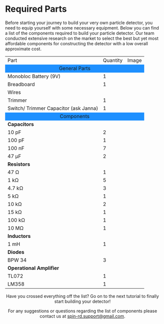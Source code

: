 # Required Parts

Before starting your journey to build your very own particle detector, you need to equip yourself with some necessary equipment. Below you can find a list of the components required to build your particle detector. Our team conducted extensive research on the market to select the best but yet most affordable components for constructing the detector with a low overall approximate cost. 


<div align="center">
<table>
 <tr>
  <td>Part</td>
  <td>Quantity</td>
  <td>Image</td>
 </tr>
 <tr>
  <tr bgcolor="DodgerBlue">
  <td colspan="3"> <div align="center">General Parts<div></td>
 </tr>
 <tr>
  <td> Monobloc Battery (9V)</td>
  <td>1</td>
  <td>&nbsp;</td>
 </tr>
 <tr>
  <td>Breadboard</td>
  <td>1</td>
  <td>&nbsp;</td>
 </tr>
 <tr>
  <td>Wires</td>
  <td>&nbsp;</td>
  <td>&nbsp;</td>
 </tr>
 </tr>
 <tr>
  <td>Trimmer</td>
  <td>1</td>
  <td>&nbsp;</td>
 </tr>
 <tr>
  <td>Switch/ Trimmer Capacitor (ask Janna)</td>
  <td>1</td>
  <td>&nbsp;</td>
 </tr>
  <tr bgcolor="DodgerBlue">
  <td colspan="3"tomao> <div align="center">Components<div></td>
 </tr>
 <tr>
 <td colspan="3"> <b>Capacitors</b></td>
 </tr>
 <tr>
  <td>10 pF</td>
  <td>2</td>
  <td>&nbsp;</td>
 </tr>
 <tr>
  <td>100 pF</td>
  <td>1</td>
  <td>&nbsp;</td>
 </tr>
 <tr>
  <td>100 nF</td>
  <td>7</td>
  <td>&nbsp;</td>
 </tr>
 <tr>
  <td>47 μF</td>
  <td>2</td>
  <td>&nbsp;</td>
 </tr>
 <tr>
  <td colspan="3"> <b>Resistors</b></td>
 </tr>
 <tr>
  <td>47 Ω</td>
  <td>1</td>
  <td>&nbsp;</td>
 </tr>
 <tr>
  <td> 1 kΩ</td>
  <td>5</td>
  <td>&nbsp;</td>
 </tr>
 <tr>
  <td>4.7 kΩ</td>
  <td>3</td>
  <td>&nbsp;</td>
 </tr>
 <tr>
  <td>5 kΩ</td>
  <td>1</td>
  <td>&nbsp;</td>
 </tr>
 <tr>
  <td>10 kΩ</td>
  <td>2</td>
  <td>&nbsp;</td>
 </tr>
 <tr>
  <td>15 kΩ</td>
  <td>1</td>
  <td>&nbsp;</td>
 </tr>
 <tr>
  <td>100 kΩ</td>
  <td>1</td>
  <td>&nbsp;</td>
 </tr>
 <tr>
  <td>10 MΩ</td>
  <td>1</td>
  <td>&nbsp;</td>
 </tr>
 <tr>
  <td colspan="3"> <b>Inductors</b></td>
 </tr>
 <tr>
  <td>1 mH</td>
  <td>1</td>
  <td>&nbsp;</td>
 </tr>
 <tr>
   <td colspan="3"> <b>Diodes</b></td>
 </tr>
 <tr>
  <td>BPW 34</td>
  <td>3</td>
  <td>&nbsp;</td>
 </tr>
 <tr>
  <td colspan="3"> <b>Operational Amplifier</b></td>
 </tr>
 <tr>
  <td>TL072</td>
  <td>1</td>
  <td>&nbsp;</td>
 </tr>
 <tr>
  <td>LM358</td>
  <td>1</td>
  <td>&nbsp;</td>
 </tr>
</table>
<div>

Have you crossed everything off the list?
Go on to the next tutorial to finally start building your detector!

For any suggestions or questions regarding the list of components please contact us at <spin-rd.support@gmail.com>.
